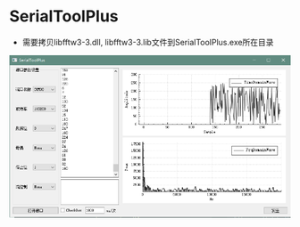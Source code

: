 # SerialToolPlus

- 需要拷贝libfftw3-3.dll, libfftw3-3.lib文件到SerialToolPlus.exe所在目录

![app](https://github.com/liefyuan/SerialToolPlus/blob/serial-plot/SerialToolPlus/app-plot-fft-shotscreen.png)
